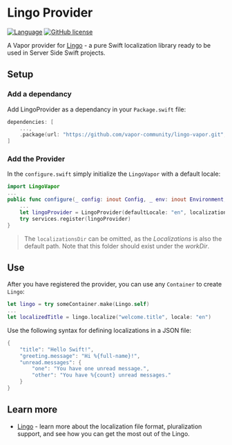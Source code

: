 # Lingo Provider

[![Language](https://img.shields.io/badge/Swift-4-brightgreen.svg)](http://swift.org)
[![GitHub license](https://img.shields.io/badge/license-MIT-blue.svg)](https://raw.githubusercontent.com/vapor-community/markdown-provider/master/LICENSE)

A Vapor provider for [Lingo](https://github.com/miroslavkovac/Lingo) - a pure Swift localization library ready to be used in Server Side Swift projects.

## Setup 

### Add a dependancy

Add LingoProvider as a dependancy in your `Package.swift` file:

```swift
dependencies: [
	...,
	.package(url: "https://github.com/vapor-community/lingo-vapor.git", from: "3.0.0")]
]
```

### Add the Provider

In the `configure.swift` simply initialize the `LingoVapor` with a default locale:

```swift
import LingoVapor
...
public func configure(_ config: inout Config, _ env: inout Environment, _ services: inout Services) throws {
	...
	let lingoProvider = LingoProvider(defaultLocale: "en", localizationsDir: "Localizations")
	try services.register(lingoProvider)
}
```

> The `localizationsDir` can be omitted, as the _Localizations_ is also the default path. Note that this folder should exist under the _workDir_.

## Use

After you have registered the provider, you can use any `Container` to create `Lingo`:

```swift
let lingo = try someContainer.make(Lingo.self)
...
let localizedTitle = lingo.localize("welcome.title", locale: "en")
```

Use the following syntax for defining localizations in a JSON file:

```swift
{
	"title": "Hello Swift!",
	"greeting.message": "Hi %{full-name}!",
	"unread.messages": {
		"one": "You have one unread message.",
		"other": "You have %{count} unread messages."
	}
}
```

## Learn more

- [Lingo](https://github.com/miroslavkovac/Lingo) - learn more about the localization file format, pluralization support, and see how you can get the most out of the Lingo.
